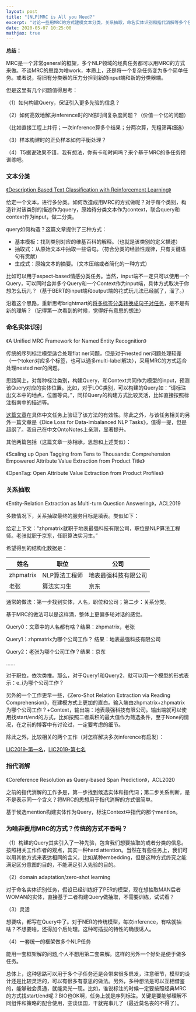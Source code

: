 ```yaml
---
layout: post
title: "[NLP]MRC is All you Need?"
excerpt: "讨论一些用MRC的方式建模文本分类，关系抽取，命名实体识别和指代消解等多个任务的想法"
date: 2020-05-07 10:25:00
mathjax: true
---
```


**总结：**

MRC是一个非常general的框架，多个NLP领域的经典任务都可以用MRC的方式来做。不谈MRC的思路为啥work，本质上，还是将一个复杂任务变为多个简单任务。或者说，将旧有分类器的压力分担到新的input端和新的分类器端。

但是这里有几个问题值得思考：

（1）如何构建Query，保证引入更多先验的信息？

（2）如何高效地解决inference时的N倍时间复杂度问题？（价值一个亿的问题）

（比如直接工程上并行；一次inference算多个结果；分两次算，先粗筛再细选）

（3）样本构建时的正负样本如何平衡处理？

（4）T5据说效果不错，我有想法，你有卡和时间吗？来个基于MRC的多任务预训练吧。


### 文本分类

[《Description Based Text Classification with Reinforcement Learning》](https://arxiv.org/pdf/2002.03067.pdf)

给定一个文本，进行多分类。如何改造成用MRC的方式做呢？对于每个类别，构造针对该类别的描述作为query，原始待分类文本作为context，联合query和context作为input，做二分类。

query如何构造？这篇文章提供了三种方式：

+ 基本模板：找到类别对应的维基百科的解释。（也就是该类别的定义描述）
+ 抽取式：从原始文本中抽取一些语句。（符合分类的经验性规律，只有关键语句有贡献）
+ 生成式：原始文本的摘要。（文本压缩或者简化的一种方式）

比如可以用于aspect-based情感分类任务。当然，input端不一定只可以使用一个Query，可以同时合并多个Query和一个Context作为input端，具体方式取决于你想怎么玩儿？（基于BERT的input端和output端的花式玩儿法已经腻了，溜了。）


沿着这个思路，重新思考brightmart的[将多标签分类转换成句子对任务](https://github.com/brightmart/multi-label_classification)，是不是有新的理解？（记得第一次看到的时候，觉得好有意思的想法）

### 命名实体识别

《A Uniﬁed MRC Framework for Named Entity Recognition》

传统的序列标注模型适合处理flat ner问题，但是对于nested ner问题处理较差（一个token对应多个标签，也可以通多multi-label解决），采用MRC的方式适合处理nested ner的问题。

思路同上，对每种标注类别，构建Query，和Context共同作为模型的input，预测该Query对应的实体位置。比如，对于LOC类别，可以构建的Query如：“请标注出文本中的地点，位置等词。”，同样Query的构建方式比较灵活，比如直接按照标注指南中的描述等。

[这篇文章](https://zhuanlan.zhihu.com/p/103779616)在具体中文任务上验证了该方法的有效性。除此之外，与该任务相关的另外一篇文章是《Dice Loss for Data-imbalanced NLP Tasks》，值得一提，但是超纲了。我自己在中文OntoNotes上亲测，显著提升。

其他两篇包括（这篇文章一脉相承，思想和上述类似）：

《Scaling up Open Tagging from Tens to Thousands: Comprehension Empowered Attribute Value Extraction from Product Title》

《OpenTag: Open Attribute Value Extraction from Product Profiles》

### 关系抽取

《Entity-Relation Extraction as Multi-turn Question Answering》，ACL2019

多数情况下，关系抽取最终的服务目标是填表。类似如下：

给定上下文：“zhpmatrix就职于地表最强科技有限公司，职位是NLP算法工程师。老张就职于京东，任职算法实习生。”

希望得到的结构化数据是：

|姓名|职位|公司|
|------|------|------|
|zhpmatrix|NLP算法工程师|地表最强科技有限公司|
|老张|算法实习生|京东|

通常的做法：第一步找到实体，人名，职位和公司；第二步：关系分类。

基于MRC的做法可以是这样滴，整体上更偏多轮对话的感觉。

Query0：文章中的人名都有啥？结果：zhpmatrix，老张

Query1：zhpmatrix为哪个公司工作？ 结果：地表最强科技有限公司

Query2：老张为哪个公司工作？结果：京东

......

对于职位，依次类推。那么，对于Query1和Query2，就可以用一个模型的形式表示：e\_i为哪个公司工作？

另外的一个工作更早一些，《Zero-Shot Relation Extraction via Reading Comprehension》，在建模方式上更加的直白。输入端由zhpmatrix+zhpmatrix为哪个公司工作？+Context，输出端：地表最强科技有限公司。输出端就可以使用找start/end的方式，比如按照二者乘积的最大值作为筛选条件，至于None的情况，在之前的博客中有讨论过，一定要考虑的细节。

除此之外，比较相关的两个工作（对怎样解决多次inference有启发）：

[LIC2019-第一名](http://tcci.ccf.org.cn/summit/2019/dlinfo/1104-ljq.pdf)，[LIC2019-第七名](https://kexue.fm/archives/6671)

### 指代消解

《Coreference Resolution as Query-based Span Prediction》，ACL2020

之前的指代消解的工作多是，第一步找到候选实体和指代词；第二步关系判断，是不是表示同一个含义？将MRC的思想用于指代消解的方式很简单。

基于候选mention构建实体作为Query，标注Context中指代的那个mention。

### 为啥非要用MRC的方式？传统的方式不香吗？

（1）构建的Query其实引入了一种先验，包含我们想要抽取的或者分类的信息。按照相关工作作者的观点，其实一种hard attention。当然在有些任务上，我们可以用其他方式来表达相同的含义，比如某种embedding，但是这种方式终究之能满足区分意图的目的，不能满足引入先验的目的。

（2）domain adaptation/zero-shot learning

对于命名实体识别任务，假设已经训练好了PER的模型，现在想抽取MAN后者WOMAN的实体，直接基于二者构建Query做抽取，不需要训练，试试看？

（3）灵活

想要啥，都写在Query中了。对于NER的传统模型，每次inference，有啥就抽啥？不想要啥，还得加个后处理。这种可插拔的特性的确很诱人。

（4）一套统一的框架做多个NLP任务

能用一套框架解的问题,个人不想用第二套来解。这样的另外一个好处是便于做多任务。

总体上，这种思路可以用于多个子任务还是会带来很多启发，注意细节，模型的设计还是比较灵活的，可以有很多有意思的做法。另外，多种想法是可以互相借鉴的，能够融会贯通，就能灵光一现。比如，谁说标注的时候一定要按照经典MRC的方式找start/end呢？BIO也OK啊，任务上就是序列标注。关键是要能够理解不同组件和策略的配合使用，空谈误国，干就完事儿了（最近莫名丧的不得了）。




